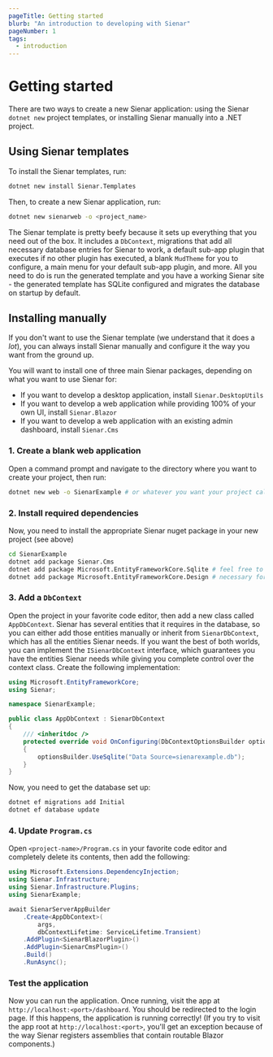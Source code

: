 ```yaml
---
pageTitle: Getting started
blurb: "An introduction to developing with Sienar"
pageNumber: 1
tags:
  - introduction
---
```


# Getting started

There are two ways to create a new Sienar application: using the Sienar `dotnet new` project templates, or installing Sienar manually into a .NET project.

## Using Sienar templates

To install the Sienar templates, run:

```bash
dotnet new install Sienar.Templates
```

Then, to create a new Sienar application, run:

```bash
dotnet new sienarweb -o <project_name>
```

The Sienar template is pretty beefy because it sets up everything that you need out of the box. It includes a `DbContext`, migrations that add all necessary database entries for Sienar to work, a default sub-app plugin that executes if no other plugin has executed, a blank `MudTheme` for you to configure, a main menu for your default sub-app plugin, and more. All you need to do is run the generated template and you have a working Sienar site - the generated template has SQLite configured and migrates the database on startup by default.

## Installing manually

If you don't want to use the Sienar template (we understand that it does a *lot*), you can always install Sienar manually and configure it the way you want from the ground up.

You will want to install one of three main Sienar packages, depending on what you want to use Sienar for:

- If you want to develop a desktop application, install `Sienar.DesktopUtils`
- If you want to develop a web application while providing 100% of your own UI, install `Sienar.Blazor`
- If you want to develop a web application with an existing admin dashboard, install `Sienar.Cms`

### 1. Create a blank web application

Open a command prompt and navigate to the directory where you want to create your project, then run:

```bash
dotnet new web -o SienarExample # or whatever you want your project called
```

### 2. Install required dependencies

Now, you need to install the appropriate Sienar nuget package in your new project (see above)

```bash
cd SienarExample
dotnet add package Sienar.Cms
dotnet add package Microsoft.EntityFrameworkCore.Sqlite # feel free to change this for your app - this is just an example. Sienar only uses EF for queries, so nothing will break
dotnet add package Microsoft.EntityFrameworkCore.Design # necessary for ef-tools
```

### 3. Add a `DbContext`

Open the project in your favorite code editor, then add a new class called `AppDbContext`. Sienar has several entities that it requires in the database, so you can either add those entities manually or inherit from `SienarDbContext`, which has all the entities Sienar needs. If you want the best of both worlds, you can implement the `ISienarDbContext` interface, which guarantees you have the entities Sienar needs while giving you complete control over the context class. Create the following implementation:

```csharp
using Microsoft.EntityFrameworkCore;
using Sienar;

namespace SienarExample;

public class AppDbContext : SienarDbContext
{
	/// <inheritdoc />
	protected override void OnConfiguring(DbContextOptionsBuilder optionsBuilder)
	{
		optionsBuilder.UseSqlite("Data Source=sienarexample.db");
	}
}
```

Now, you need to get the database set up:

```bash
dotnet ef migrations add Initial
dotnet ef database update
```

### 4. Update `Program.cs`

Open `<project-name>/Program.cs` in your favorite code editor and completely delete its contents, then add the following:

```csharp
using Microsoft.Extensions.DependencyInjection;
using Sienar.Infrastructure;
using Sienar.Infrastructure.Plugins;
using SienarExample;

await SienarServerAppBuilder
	.Create<AppDbContext>(
		args,
		dbContextLifetime: ServiceLifetime.Transient)
	.AddPlugin<SienarBlazorPlugin>()
	.AddPlugin<SienarCmsPlugin>()
	.Build()
	.RunAsync();
```

### Test the application

Now you can run the application. Once running, visit the app at `http://localhost:<port>/dashboard`. You should be redirected to the login page. If this happens, the application is running correctly! (If you try to visit the app root at `http://localhost:<port>`, you'll get an exception because of the way Sienar registers assemblies that contain routable Blazor components.)